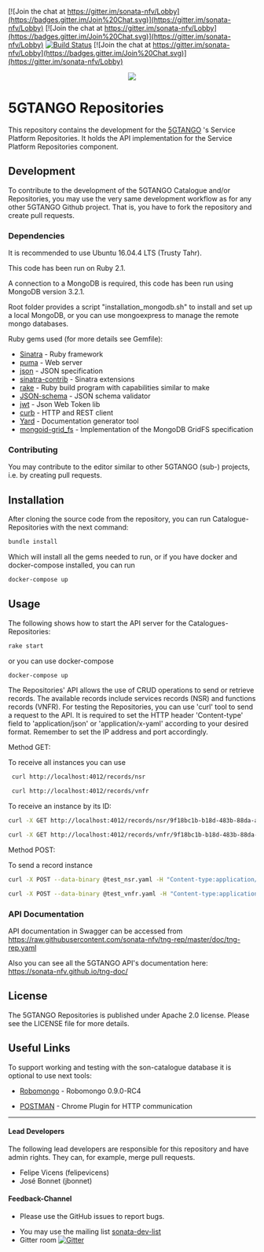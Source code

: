 [![Join the chat at https://gitter.im/sonata-nfv/Lobby](https://badges.gitter.im/Join%20Chat.svg)](https://gitter.im/sonata-nfv/Lobby) [![Join the chat at https://gitter.im/sonata-nfv/Lobby](https://badges.gitter.im/Join%20Chat.svg)](https://gitter.im/sonata-nfv/Lobby)
[![Build Status](http://jenkins.sonata-nfv.eu/buildStatus/icon?job=tng-rep/master)](http://jenkins.sonata-nfv.eu/job/tng-rep/master) [![Join the chat at https://gitter.im/sonata-nfv/Lobby](https://badges.gitter.im/Join%20Chat.svg)](https://gitter.im/sonata-nfv/Lobby)

<p align="center"><img src="https://github.com/sonata-nfv/tng-api-gtw/wiki/images/sonata-5gtango-logo-500px.png" /></p>

# 5GTANGO Repositories
This repository contains the development for the [5GTANGO](http://www.5gtango.eu) 's Service Platform Repositories. It holds the API implementation for the Service Platform Repositories component.

## Development
To contribute to the development of the 5GTANGO Catalogue and/or Repositories, you may use the very same development workflow as for any other 5GTANGO Github project. That is, you have to fork the repository and create pull requests.

### Dependencies
It is recommended to use Ubuntu 16.04.4 LTS (Trusty Tahr).

This code has been run on Ruby 2.1.

A connection to a MongoDB is required, this code has been run using MongoDB version 3.2.1.

Root folder provides a script "installation_mongodb.sh" to install and set up a local MongoDB, or you can use mongoexpress to manage the remote mongo databases.

Ruby gems used (for more details see Gemfile):

* [Sinatra](http://www.sinatrarb.com/) - Ruby framework
* [puma](http://puma.io/) - Web server
* [json](https://github.com/flori/json) - JSON specification
* [sinatra-contrib](https://github.com/sinatra/sinatra-contrib) - Sinatra extensions
* [rake](http://rake.rubyforge.org/) - Ruby build program with capabilities similar to make
* [JSON-schema](https://github.com/ruby-json-schema/json-schema) - JSON schema validator
* [jwt](https://github.com/jwt/ruby-jwt) - Json Web Token lib
* [curb](https://github.com/taf2/curb) - HTTP and REST client
* [Yard](https://github.com/lsegal/yard) - Documentation generator tool
* [mongoid-grid_fs](https://github.com/mongoid/mongoid-grid_fs) - Implementation of the MongoDB GridFS specification

### Contributing

You may contribute to the editor similar to other 5GTANGO (sub-) projects, i.e. by creating pull requests.

## Installation

After cloning the source code from the repository, you can run Catalogue-Repositories with the next command:

```sh
bundle install
```

Which will install all the gems needed to run, or if you have docker and docker-compose installed, you can run

```sh
docker-compose up
```

## Usage

The following shows how to start the API server for the Catalogues-Repositories:

```sh
rake start
```

or you can use docker-compose

```sh
docker-compose up
```

The Repositories' API allows the use of CRUD operations to send or retrieve records.
The available records include services records (NSR) and functions records (VNFR).
For testing the Repositories, you can use 'curl' tool to send a request to the API. It is required to set the HTTP header 'Content-type' field to 'application/json' or 'application/x-yaml' according to your desired format.
Remember to set the IP address and port accordingly.

Method GET:

To receive all instances you can use

```sh
 curl http://localhost:4012/records/nsr
```

```sh
 curl http://localhost:4012/records/vnfr
```

To receive an instance by its ID:

```sh
curl -X GET http://localhost:4012/records/nsr/9f18bc1b-b18d-483b-88da-a600e9255868
```

```sh
curl -X GET http://localhost:4012/records/vnfr/9f18bc1b-b18d-483b-88da-a600e9255016
```

Method POST:

To send a record instance

```sh
curl -X POST --data-binary @test_nsr.yaml -H "Content-type:application/x-yaml" http://localhost:4012/records/nsr
```

```sh
curl -X POST --data-binary @test_vnfr.yaml -H "Content-type:application/x-yaml" http://localhost:4012/records/vnfr
```

### API Documentation

API documentation in Swagger can be accessed from https://raw.githubusercontent.com/sonata-nfv/tng-rep/master/doc/tng-rep.yaml

Also you can see all the 5GTANGO API's documentation here: https://sonata-nfv.github.io/tng-doc/

## License

The 5GTANGO Repositories is published under Apache 2.0 license. Please see the LICENSE file for more details.

## Useful Links

To support working and testing with the son-catalogue database it is optional to use next tools:

* [Robomongo](https://robomongo.org/download) - Robomongo 0.9.0-RC4

* [POSTMAN](https://www.getpostman.com/) - Chrome Plugin for HTTP communication

---
#### Lead Developers

The following lead developers are responsible for this repository and have admin rights. They can, for example, merge pull requests.

* Felipe Vicens (felipevicens)
* José Bonnet (jbonnet)

####  Feedback-Channel

* Please use the GitHub issues to report bugs.
- You may use the mailing list [sonata-dev-list](mailto:sonata-dev@lists.atosresearch.eu)
- Gitter room [![Gitter](https://badges.gitter.im/sonata-nfv/Lobby.svg)](https://gitter.im/sonata-nfv/Lobby?utm_source=badge&utm_medium=badge&utm_campaign=pr-badge)

